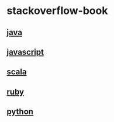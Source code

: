 # stackoverflow-book

## [java](/languages/java)

## [javascript](/languages/javascript)

## [scala](/languages/scala)

## [ruby](/languages/ruby)

## [python](/languages/python)
